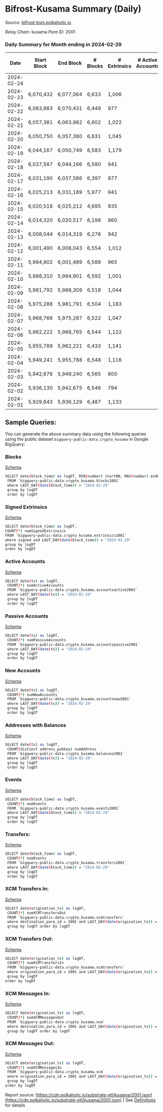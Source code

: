 # Bifrost-Kusama Summary (Daily)

_Source_: [bifrost-ksm.polkaholic.io](https://bifrost-ksm.polkaholic.io)

*Relay Chain*: kusama
*Para ID*: 2001



### Daily Summary for Month ending in 2024-02-29


| Date    | Start Block | End Block | # Blocks | # Extrinsics | # Active Accounts | # Passive Accounts | # New Accounts | # Addresses | # Events  | # Transfers ($USD) | # XCM Transfers In ($USD) | # XCM Transfers Out ($USD) | # XCM In | # XCM Out | Issues |
|---------|-------------|-----------|----------|--------------|-------------------|--------------------|----------------|-------------|-----------|--------------------|---------------------------|----------------------------|----------|-----------|--------|
| 2024-02-24 |  |  |  |  |  |  |  |  |  |   |   |   |  |  |  |
| 2024-02-23 | 6,070,432 | 6,077,064 | 6,633 | 1,006 |  |  |  | 104,804 | 42,954 | 10,611 ($198,130.15) |   |   |  |  |  |
| 2024-02-22 | 6,063,983 | 6,070,431 | 6,449 | 977 |  |  |  | 104,792 | 42,593 | 10,770 ($221,979.37) |   |   |  |  |  |
| 2024-02-21 | 6,057,381 | 6,063,982 | 6,602 | 1,022 |  |  |  | 104,749 | 43,411 | 10,894 ($84,806.10) |   |   |  |  |  |
| 2024-02-20 | 6,050,750 | 6,057,380 | 6,631 | 1,045 |  |  |  | 104,736 | 43,636 | 10,814 ($122,497.45) |   |   |  |  |  |
| 2024-02-19 | 6,044,167 | 6,050,749 | 6,583 | 1,179 |  |  |  | 104,723 | 45,019 | 11,055 ($184,379.16) |   |   |  |  |  |
| 2024-02-18 | 6,037,587 | 6,044,166 | 6,580 | 941 |  |  |  | 104,706 | 42,363 | 10,581 ($106,577.37) |   |   |  |  |  |
| 2024-02-17 | 6,031,190 | 6,037,586 | 6,397 | 977 |  |  |  | 104,689 | 41,947 | 10,493 ($52,649.89) |   |   |  |  |  |
| 2024-02-16 | 6,025,213 | 6,031,189 | 5,977 | 941 |  |  |  | 104,675 | 38,244 | 9,286 ($54,223.79) |   |   |  |  |  |
| 2024-02-15 | 6,020,518 | 6,025,212 | 4,695 | 935 |  |  |  | 104,657 | 32,320 | 7,723 ($53,877.89) |   |   |  |  |  |
| 2024-02-14 | 6,014,320 | 6,020,517 | 6,198 | 960 |  |  |  | 104,642 | 39,397 | 9,543 ($26,140.73) |   |   |  |  |  |
| 2024-02-13 | 6,008,044 | 6,014,319 | 6,276 | 942 |  |  |  | 104,636 | 39,490 | 9,544 ($75,631.08) |   |   |  |  |  |
| 2024-02-12 | 6,001,490 | 6,008,043 | 6,554 | 1,012 |  |  |  | 104,613 | 42,468 | 10,436 ($56,476.86) |   |   |  |  |  |
| 2024-02-11 | 5,994,902 | 6,001,489 | 6,588 | 965 |  |  |  | 104,607 | 42,059 | 10,374 ($81,280.65) |   |   |  |  |  |
| 2024-02-10 | 5,988,310 | 5,994,901 | 6,592 | 1,001 |  |  |  | 104,595 | 42,427 | 10,402 ($132,628.64) |   |   |  |  |  |
| 2024-02-09 | 5,981,792 | 5,988,309 | 6,518 | 1,044 |  |  |  | 104,585 | 42,899 | 10,565 ($107,973.98) |   |   |  |  |  |
| 2024-02-08 | 5,975,288 | 5,981,791 | 6,504 | 1,183 |  |  |  | 104,572 | 44,162 | 10,660 ($186,618.23) |   |   |  |  |  |
| 2024-02-07 | 5,968,766 | 5,975,287 | 6,522 | 1,047 |  |  |  | 104,555 | 42,849 | 10,466 ($306,368.68) |   |   |  |  |  |
| 2024-02-06 | 5,962,222 | 5,968,765 | 6,544 | 1,122 |  |  |  | 104,534 | 43,321 | 10,424 ($377,369.03) |   |   |  |  |  |
| 2024-02-05 | 5,955,789 | 5,962,221 | 6,433 | 1,141 |  |  |  | 104,521 | 41,804 | 9,780 ($197,141.69) | 32 ($41,481.06) | 24 ($229.47) |  |  |  |
| 2024-02-04 | 5,949,241 | 5,955,788 | 6,548 | 1,116 |  |  |  | 104,505 | 42,934 | 10,241 ($153,224.14) | 38 ($7,281.60) | 15  |  |  |  |
| 2024-02-03 | 5,942,676 | 5,949,240 | 6,565 | 600 |  |  |  | 104,494 | 39,132 | 10,374 ($239,693.54) | 20 ($6,378.54) | 22 ($1,265.10) |  |  |  |
| 2024-02-02 | 5,936,130 | 5,942,675 | 6,546 | 794 |  |  |  | 104,484 | 40,761 | 10,519 ($214,889.50) | 31 ($22,496.75) | 24 ($2,901.60) | 7 | 15 |  |
| 2024-02-01 | 5,929,643 | 5,936,129 | 6,487 | 1,133 |  |  |  | 104,472 | 43,140 | 10,336 ($130,538.71) | 27 ($6,870.17) | 11 ($1,317.66) | 34 | 84 |  |

## Sample Queries:
You can generate the above summary data using the following queries using the public dataset `bigquery-public-data.crypto_kusama` in Google BigQuery:


### Blocks 

[Schema](https://github.com/colorfulnotion/substrate-etl/blob/main/schema/blocks.json)

```bash
SELECT date(block_time) as logDT, MIN(number) startBN, MAX(number) endBN, COUNT(*) numBlocks 
 FROM `bigquery-public-data.crypto_kusama.blocks2001`  
 where LAST_DAY(date(block_time)) = "2024-02-29" 
 group by logDT 
 order by logDT
```

### Signed Extrinsics 

[Schema](https://github.com/colorfulnotion/substrate-etl/blob/main/schema/extrinsics.json)

```bash
SELECT date(block_time) as logDT, 
COUNT(*) numSignedExtrinsics 
FROM `bigquery-public-data.crypto_kusama.extrinsics2001`  
where signed and LAST_DAY(date(block_time)) = "2024-02-29" 
group by logDT 
order by logDT
```

### Active Accounts 

[Schema](https://github.com/colorfulnotion/substrate-etl/blob/main/schema/accountsactive.json)

```bash
SELECT date(ts) as logDT, 
 COUNT(*) numActiveAccounts 
 FROM `bigquery-public-data.crypto_kusama.accountsactive2001` 
 where LAST_DAY(date(ts)) = "2024-02-29" 
 group by logDT 
 order by logDT
```

### Passive Accounts 

[Schema](https://github.com/colorfulnotion/substrate-etl/blob/main/schema/accountspassive.json)

```bash
SELECT date(ts) as logDT, 
 COUNT(*) numPassiveAccounts 
 FROM `bigquery-public-data.crypto_kusama.accountspassive2001` 
 where LAST_DAY(date(ts)) = "2024-02-29" 
 group by logDT 
 order by logDT
```

### New Accounts 

[Schema](https://github.com/colorfulnotion/substrate-etl/blob/main/schema/accountsnew.json)

```bash
SELECT date(ts) as logDT, 
 COUNT(*) numNewAccounts 
 FROM `bigquery-public-data.crypto_kusama.accountsnew2001` 
 where LAST_DAY(date(ts)) = "2024-02-29" 
 group by logDT
 order by logDT
```

### Addresses with Balances 

[Schema](https://github.com/colorfulnotion/substrate-etl/blob/main/schema/balances.json)

```bash
SELECT date(ts) as logDT,
 COUNT(distinct address_pubkey) numAddress 
 FROM `bigquery-public-data.crypto_kusama.balances2001` 
 where LAST_DAY(date(ts)) = "2024-02-29" 
 group by logDT 
 order by logDT
```

### Events 

[Schema](https://github.com/colorfulnotion/substrate-etl/blob/main/schema/events.json)

```bash
SELECT date(block_time) as logDT, 
 COUNT(*) numEvents 
 FROM `bigquery-public-data.crypto_kusama.events2001` 
 where LAST_DAY(date(block_time)) = "2024-02-29" 
 group by logDT 
 order by logDT
```

### Transfers:

[Schema](https://github.com/colorfulnotion/substrate-etl/blob/main/schema/transfers.json)

```bash
SELECT date(block_time) as logDT, 
 COUNT(*) numEvents 
 FROM `bigquery-public-data.crypto_kusama.transfers2001` 
 where LAST_DAY(date(block_time)) = "2024-02-29" 
 group by logDT 
 order by logDT
```

### XCM Transfers In: 

[Schema](https://github.com/colorfulnotion/substrate-etl/blob/main/schema/xcmtransfers.json)

```bash
SELECT date(origination_ts) as logDT, 
 COUNT(*) numXCMTransfersOut 
 FROM `bigquery-public-data.crypto_kusama.xcmtransfers` 
 where destination_para_id = 2001 and LAST_DAY(date(origination_ts)) = "2024-02-29" 
 group by logDT order by logDT
```

### XCM Transfers Out: 

[Schema](https://github.com/colorfulnotion/substrate-etl/blob/main/schema/xcmtransfers.json)

```bash
SELECT date(origination_ts) as logDT, 
 COUNT(*) numXCMTransfersIn 
 FROM `bigquery-public-data.crypto_kusama.xcmtransfers` 
 where origination_para_id = 2001 and LAST_DAY(date(origination_ts)) = "2024-02-29" 
 group by logDT 
order by logDT
```

### XCM Messages In: 

[Schema](https://github.com/colorfulnotion/substrate-etl/blob/main/schema/xcm.json)

```bash
SELECT date(origination_ts) as logDT, 
 COUNT(*) numXCMMessagesOut 
 FROM `bigquery-public-data.crypto_kusama.xcm` 
 where destination_para_id = 2001 and LAST_DAY(date(origination_ts)) = "2024-02-29" 
 group by logDT order by logDT
```

### XCM Messages Out: 

[Schema](https://github.com/colorfulnotion/substrate-etl/blob/main/schema/xcm.json)

```bash
SELECT date(origination_ts) as logDT, 
 COUNT(*) numXCMMessagesIn 
 FROM `bigquery-public-data.crypto_kusama.xcm` 
 where origination_para_id = 2001 and LAST_DAY(date(origination_ts)) = "2024-02-29" 
 group by logDT 
order by logDT
```


Report source: [https://cdn.polkaholic.io/substrate-etl/kusama/2001.json](https://cdn.polkaholic.io/substrate-etl/kusama/2001.json) | See [Definitions](/DEFINITIONS.md) for details
